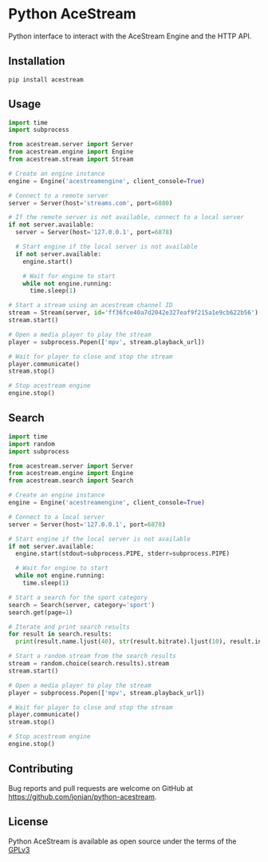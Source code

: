 # Python AceStream
Python interface to interact with the AceStream Engine and the HTTP API.

## Installation
```
pip install acestream
```

## Usage
```python
import time
import subprocess

from acestream.server import Server
from acestream.engine import Engine
from acestream.stream import Stream

# Create an engine instance
engine = Engine('acestreamengine', client_console=True)

# Connect to a remote server
server = Server(host='streams.com', port=6880)

# If the remote server is not available, connect to a local server
if not server.available:
  server = Server(host='127.0.0.1', port=6878)

  # Start engine if the local server is not available
  if not server.available:
    engine.start()

    # Wait for engine to start
    while not engine.running:
      time.sleep(1)

# Start a stream using an acestream channel ID
stream = Stream(server, id='ff36fce40a7d2042e327eaf9f215a1e9cb622b56')
stream.start()

# Open a media player to play the stream
player = subprocess.Popen(['mpv', stream.playback_url])

# Wait for player to close and stop the stream
player.communicate()
stream.stop()

# Stop acestream engine
engine.stop()
```

## Search
```python
import time
import random
import subprocess

from acestream.server import Server
from acestream.engine import Engine
from acestream.search import Search

# Create an engine instance
engine = Engine('acestreamengine', client_console=True)

# Connect to a local server
server = Server(host='127.0.0.1', port=6878)

# Start engine if the local server is not available
if not server.available:
  engine.start(stdout=subprocess.PIPE, stderr=subprocess.PIPE)

  # Wait for engine to start
  while not engine.running:
    time.sleep(1)

# Start a search for the sport category
search = Search(server, category='sport')
search.get(page=1)

# Iterate and print search results
for result in search.results:
  print(result.name.ljust(40), str(result.bitrate).ljust(10), result.infohash)

# Start a random stream from the search results
stream = random.choice(search.results).stream
stream.start()

# Open a media player to play the stream
player = subprocess.Popen(['mpv', stream.playback_url])

# Wait for player to close and stop the stream
player.communicate()
stream.stop()

# Stop acestream engine
engine.stop()
```

## Contributing
Bug reports and pull requests are welcome on GitHub at https://github.com/jonian/python-acestream.

## License
Python AceStream is available as open source under the terms of the [GPLv3](http://www.gnu.org/licenses/gpl-3.0.en.html)
